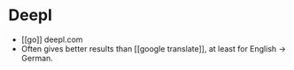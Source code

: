 # Deepl

- [[go]] deepl.com
- Often gives better results than [[google translate]], at least for English -> German.


